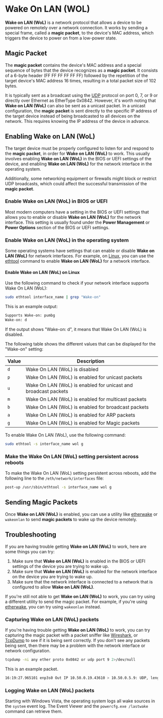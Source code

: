# Wake On LAN (WOL)

**Wake on LAN (WoL)** is a network protocol that allows a device to be powered on remotely over a network connection. It works by sending a special frame, called a **magic packet**, to the device's MAC address, which triggers the device to power on from a low-power state.

## Magic Packet

The **magic packet** contains the device's MAC address and a special sequence of bytes that the device recognizes as a **magic packet**. It consists of a 6-byte header (FF FF FF FF FF FF) followed by the repetition of the target device's MAC address 16 times, resulting in a total packet size of 102 bytes.

It is typically sent as a broadcast using the [UDP](../networking/udp.md) protocol on port 0, 7, or 9 or directly over Ethernet as EtherType 0x0842. However, it's worth noting that **Wake on LAN (WoL)** can also be sent as a unicast packet. In a unicast configuration, the **magic packet** is sent directly to the specific IP address of the target device instead of being broadcasted to all devices on the network. This requires knowing the IP address of the device in advance.

## Enabling Wake on LAN (WoL)

The target device must be properly configured to listen for and respond to the **magic packet**, in order for **Wake on LAN (WoL)** to work. This usually involves enabling **Wake on LAN (WoL)** in the BIOS or UEFI settings of the device, and enabling **Wake on LAN (WoL)** for the network interface in the operating system.

Additionally, some networking equipment or firewalls might block or restrict UDP broadcasts, which could affect the successful transmission of the **magic packet**.

### Enable Wake on LAN (WoL) in BIOS or UEFI

Most modern computers have a setting in the BIOS or UEFI settings that allows you to enable or disable **Wake on LAN (WoL)** for the network interface. This setting is usually found under the **Power Management** or **Power Options** section of the BIOS or UEFI settings.

### Enable Wake on LAN (WoL) in the operating system

Some operating systems have settings that can enable or disable **Wake on LAN (WoL)** for network interfaces. For example, on [Linux](../linux/linux.md), you can use the [ethtool](ethtool.md) command to enable **Wake on LAN (WoL)** for a network interface.

#### Enable Wake on LAN (WoL) on Linux

Use the following command to check if your network interface supports Wake On LAN (WoL):

```sh
sudo ethtool interface_name | grep "Wake-on"
```

This is an example output:

```txt
Supports Wake-on: pumbg
Wake-on: d
```

If the output shows "Wake-on: d", it means that Wake On LAN (WoL) is disabled.

The following table shows the different values that can be displayed for the "Wake-on" setting:

| Value | Description |
| --- | --- |
| `d` | Wake On LAN (WoL) is disabled |
| `p` | Wake On LAN (WoL) is enabled for unicast packets |
| `u` | Wake On LAN (WoL) is enabled for unicast and broadcast packets |
| `m` | Wake On LAN (WoL) is enabled for multicast packets |
| `b` | Wake On LAN (WoL) is enabled for broadcast packets |
| `a` | Wake On LAN (WoL) is enabled for ARP packets |
| `g` | Wake On LAN (WoL) is enabled for Magic packets |

To enable Wake On LAN (WoL), use the following command:

```sh
sudo ethtool -s interface_name wol g
```

### Make the Wake On LAN (WoL) setting persistent across reboots

To make the Wake On LAN (WoL) setting persistent across reboots, add the following line to the `/eth/network/interfaces` file:

```sh
post-up /usr/sbin/ethtool -s interface_name wol g
```

## Sending Magic Packets

Once **Wake on LAN (WoL)** is enabled, you can use a utility like [etherwake](etherwake.md) or `wakeonlan` to send **magic packets** to wake up the device remotely.

## Troubleshooting

If you are having trouble getting **Wake on LAN (WoL)** to work, here are some things you can try:

1. Make sure that **Wake on LAN (WoL)** is enabled in the BIOS or UEFI settings of the device you are trying to wake up.
2. Make sure that **Wake on LAN (WoL)** is enabled for the network interface on the device you are trying to wake up.
3. Make sure that the network interface is connected to a network that is configured to allow **Wake on LAN (WoL)**.

If you're still not able to get **Wake on LAN (WoL)** to work, you can try using a different utility to send the magic packet. For example, if you're using [etherwake](etherwake.md), you can try using `wakeonlan` instead.

### Capturing Wake on LAN (WoL) packets

If you're having trouble getting **Wake on LAN (WoL)** to work, you can try capturing the magic packet with a packet sniffer like [Wireshark](../tools/wireshark.md), or [TcpDump](../tools/tcpdump.md) to see if it is being sent correctly. If you don't see any packets being sent, then there may be a problem with the network interface or network configuration.

```sh
tcpdump -ni any ether proto 0x0842 or udp port 9 2>/dev/null
```

This is an example packet.

```sh
16:19:27.965101 enp3s0 Out IP 10.50.0.19.43610 > 10.50.0.5.9: UDP, length 102
```

### Logging Wake on LAN (WoL) packets

Starting with Windows Vista, the operating system logs all wake sources in the `system` event log. The Event Viewer and the `powercfg.exe /lastwake` command can retrieve them.
